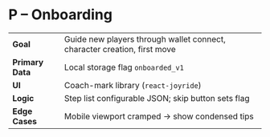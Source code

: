 # P – Onboarding

|  |  |
|---|---|
| **Goal** | Guide new players through wallet connect, character creation, first move |
| **Primary Data** | Local storage flag `onboarded_v1` |
| **UI** | Coach-mark library (`react-joyride`) |
| **Logic** | Step list configurable JSON; skip button sets flag |
| **Edge Cases** | Mobile viewport cramped → show condensed tips | 